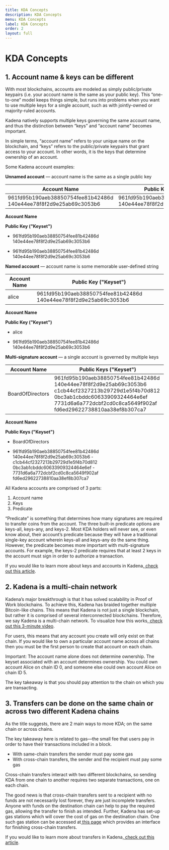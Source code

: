 ```yaml
---
title: KDA Concepts
description: KDA Concepts
menu: KDA Concepts
label: KDA Concepts
order: 2
layout: full
---
```


# KDA Concepts

## 1. Account name & keys can be different

With most blockchains, accounts are modeled as simply public/private keypairs
(i.e. your account name is the same as your public key). This “one-to-one” model
keeps things simple, but runs into problems when you want to use multiple keys
for a single account, such as with jointly-owned or majority-ruled accounts.

Kadena natively supports multiple keys governing the same account name, and thus
the distinction between “keys” and “account name” becomes important.

In simple terms, “account name” refers to your unique name on the blockchain,
and “keys” refers to the public/private keypairs that grant access to your
account. In other words, it is the keys that determine ownership of an account.

Some Kadena account examples:

**Unnamed account** — account name is the same as a single public key

| **Account Name**                                                  | **Public Key ("Keyset")**                                         |
| ----------------------------------------------------------------- | ----------------------------------------------------------------- |
| 961fd95b190aeb38850754fee81b42486d 140e44ee78f8f2d9e25ab69c3053b6 | 961fd95b190aeb38850754fee81b42486d 140e44ee78f8f2d9e25ab69c3053b6 |

**Account Name**

**Public Key ("Keyset")**

- 961fd95b190aeb38850754fee81b42486d 140e44ee78f8f2d9e25ab69c3053b6

- 961fd95b190aeb38850754fee81b42486d 140e44ee78f8f2d9e25ab69c3053b6

**Named account** — account name is some memorable user-defined string

| **Account Name** | **Public Key ("Keyset")**                                         |
| ---------------- | ----------------------------------------------------------------- |
| alice            | 961fd95b190aeb38850754fee81b42486d 140e44ee78f8f2d9e25ab69c3053b6 |

**Account Name**

**Public Key ("Keyset")**

- alice

- 961fd95b190aeb38850754fee81b42486d 140e44ee78f8f2d9e25ab69c3053b6

**Multi-signature account** — a single account is governed by multiple keys

| **Account Name** | **Public Keys ("Keyset")**                                                                                                                                                                            |
| ---------------- | ----------------------------------------------------------------------------------------------------------------------------------------------------------------------------------------------------- |
| BoardOfDirectors | 961fd95b190aeb38850754fee81b42486d 140e44ee78f8f2d9e25ab69c3053b6 c1cb44cf2327213b29729d1e5f4b70d812 0bc3ab1cbddc60633909324464e6ef 7731d6a6a772dcbf2cd0c8ca5649f902af fd6ed29622738810aa38ef8b307ca7 |

**Account Name**

**Public Keys ("Keyset")**

- BoardOfDirectors

- 961fd95b190aeb38850754fee81b42486d 140e44ee78f8f2d9e25ab69c3053b6 -
  c1cb44cf2327213b29729d1e5f4b70d812 0bc3ab1cbddc60633909324464e6ef -
  7731d6a6a772dcbf2cd0c8ca5649f902af fd6ed29622738810aa38ef8b307ca7

All Kadena accounts are comprised of 3 parts:

1. Account name
2. Keys
3. Predicate

“Predicate” is something that determines how many signatures are required to
transfer coins from the account. The three built-in predicate options are
keys-all, keys-any, and keys-2. Most KDA holders will never see, or even know
about, their account’s predicate because they will have a traditional single-key
account wherein keys-all and keys-any do the same thing. However, the predicate
becomes more important with multi-signature accounts. For example, the keys-2
predicate requires that at least 2 keys in the account must sign in order to
authorize a transaction.

If you would like to learn more about keys and accounts in
Kadena,[ check out this article](/blogchain/2020/beginners-guide-to-kadena-accounts-keysets-2020-01-14).

## 2. Kadena is a multi-chain network

Kadena’s major breakthrough is that it has solved scalability in Proof of Work
blockchains. To achieve this, Kadena has braided together multiple Bitcoin-like
chains. This means that Kadena is not just a single blockchain, but rather it is
comprised of several interconnected blockchains. Therefore, we say Kadena is a
multi-chain network. To visualize how this
works,[ check out this 3-minute video](https://www.youtube.com/watch?v=hYvXxFbsN6I).

For users, this means that any account you create will only exist on that chain.
If you would like to own a particular account name across all chains then you
must be the first person to create that account on each chain.

Important: The account name alone does not determine ownership. The keyset
associated with an account determines ownership. You could own account Alice on
chain ID 0, and someone else could own account Alice on chain ID 5.

The key takeaway is that you should pay attention to the chain on which you are
transacting.

## 3. Transfers can be done on the same chain or across two different Kadena chains

As the title suggests, there are 2 main ways to move KDA; on the same chain or
across chains.

The key takeaway here is related to gas—the small fee that users pay in order to
have their transactions included in a block.

- With same-chain transfers the sender must pay some gas
- With cross-chain transfers, the sender and the recipient must pay some gas

Cross-chain transfers interact with two different blockchains, so sending KDA
from one chain to another requires two separate transactions, one on each chain.

The good news is that cross-chain transfers sent to a recipient with no funds
are not necessarily lost forever, they are just incomplete transfers. Anyone
with funds on the destination chain can help to pay the required gas, allowing
the transfer to finish as intended. Further, Kadena has set-up gas stations
which will cover the cost of gas on the destination chain. One such gas station
can be accessed at[ this page](https://transfer.chainweb.com) which provides an
interface for finishing cross-chain transfers.

If you would like to learn more about transfers in
Kadena,[ check out this article](/blogchain/2019/kadena-public-blockchain-getting-started-with-transfers-2019-12-19).
